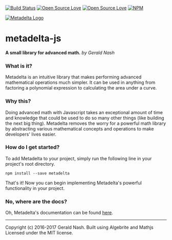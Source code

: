 [![Build Status](https://travis-ci.org/aunyks/metadelta-js.svg?branch=master)](https://travis-ci.org/aunyks/metadelta-js)
[![Open Source Love](https://badges.frapsoft.com/os/mit/mit.svg?v=102)](https://github.com/ellerbrock/open-source-badge/)
[![Open Source Love](https://badges.frapsoft.com/os/v1/open-source.svg?v=102)](https://github.com/ellerbrock/open-source-badge/)
[![NPM](https://nodei.co/npm/metadelta.png)](https://npmjs.org/package/metadelta)

[![Metadelta Logo](http://aunyks.com/metadelta/assets/metadelta-logo-transparent.png)](https://aunyks.com/metadelta)

# metadelta-js
**A small library for advanced math.**
*by Gerald Nash*

### What is it?
Metadelta is an intuitive library that makes performing advanced mathematical operations much simpler. It can be used in anything from factoring a polynomial expression to calculating the area under a curve.

### Why this?
Doing advanced math with Javascript takes an exceptional amount of time and knowledge that could be used to do so many other things (like building the next big thing). Metadelta removes the worry for a powerful math library by abstracting various mathematical concepts and operations to make developers' lives easier.

### How do I get started?
To add Metadelta to your project, simply run the following line in your project's root directory.
```
npm install --save metadelta
```
That's it! Now you can begin implementing Metadelta's powerful functionality in your project.

### No, where are the docs?
Oh, Metadelta's documentation can be found [here](https://github.com/aunyks/metadelta-js/blob/master/DOCS.md).
______________________________________________
Copyright (c) 2016-2017 Gerald Nash.
Built using Algebrite and Mathjs
Licensed under the MIT license.
